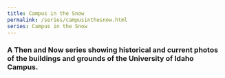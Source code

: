 ```yaml
---
title: Campus in the Snow 
permalink: /series/campusinthesnow.html
series: Campus in the Snow
---
```


### A Then and Now series showing historical and current photos of the buildings and grounds of the University of Idaho Campus.
